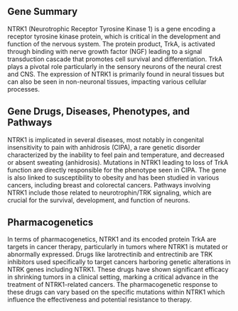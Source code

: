 ## Gene Summary
NTRK1 (Neurotrophic Receptor Tyrosine Kinase 1) is a gene encoding a receptor tyrosine kinase protein, which is critical in the development and function of the nervous system. The protein product, TrkA, is activated through binding with nerve growth factor (NGF) leading to a signal transduction cascade that promotes cell survival and differentiation. TrkA plays a pivotal role particularly in the sensory neurons of the neural crest and CNS. The expression of NTRK1 is primarily found in neural tissues but can also be seen in non-neuronal tissues, impacting various cellular processes.

## Gene Drugs, Diseases, Phenotypes, and Pathways
NTRK1 is implicated in several diseases, most notably in congenital insensitivity to pain with anhidrosis (CIPA), a rare genetic disorder characterized by the inability to feel pain and temperature, and decreased or absent sweating (anhidrosis). Mutations in NTRK1 leading to loss of TrkA function are directly responsible for the phenotype seen in CIPA. The gene is also linked to susceptibility to obesity and has been studied in various cancers, including breast and colorectal cancers. Pathways involving NTRK1 include those related to neurotrophin/TRK signaling, which are crucial for the survival, development, and function of neurons.

## Pharmacogenetics
In terms of pharmacogenetics, NTRK1 and its encoded protein TrkA are targets in cancer therapy, particularly in tumors where NTRK1 is mutated or abnormally expressed. Drugs like larotrectinib and entrectinib are TRK inhibitors used specifically to target cancers harboring genetic alterations in NTRK genes including NTRK1. These drugs have shown significant efficacy in shrinking tumors in a clinical setting, marking a critical advance in the treatment of NTRK1-related cancers. The pharmacogenetic response to these drugs can vary based on the specific mutations within NTRK1 which influence the effectiveness and potential resistance to therapy.